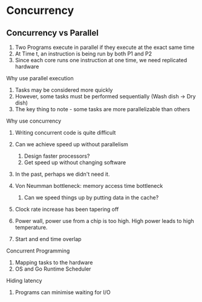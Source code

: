 # Concurrency 


## Concurrency vs Parallel 

1. Two Programs execute in parallel if they execute at the exact same time
2. At Time t, an instruction is being run by both P1 and P2 
3. Since each core runs one instruction at one time, we need replicated hardware

Why use parallel execution 
1. Tasks may be considered more quickly 
2. However, some tasks must be performed sequentially (Wash dish -> Dry dish) 
3. The key thing to note - some tasks are more parallelizable than others 

Why use concurrency 
1. Writing concurrent code is quite difficult 
2. Can we achieve speed up without parallelism 
    1. Design faster processors? 
    2. Get speed up without changing software 
3. In the past, perhaps we didn't need it. 
4. Von Neumman bottleneck: memory access time bottleneck
    1. Can we speed things up by putting data in the cache? 
    
5. Clock rate increase has been tapering off
6. Power wall, power use from a chip is too high. High power leads to high temperature.
7. Start and end time overlap 



Concurrent Programming 
1. Mapping tasks to the hardware 
2. OS and Go Runtime Scheduler 

Hiding latency
1. Programs can minimise waiting for I/O 